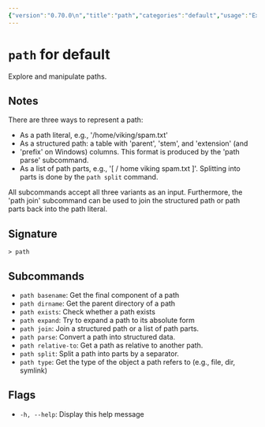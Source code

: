 ```yaml
---
{"version":"0.70.0\n","title":"path","categories":"default","usage":"Explore and manipulate paths.\n"}
---
```

<!-- THIS FILE IS GENERATED BY update_book_commands.cjs USING NUSHELL'S HELP COMMANDS.
REFRAIN FROM EDITING IT MANUALLY.-->
# <code>path</code> for default

<div class='command-title'>Explore and manipulate paths.</div>

## Notes

There are three ways to represent a path:

* As a path literal, e.g., '/home/viking/spam.txt'
* As a structured path: a table with 'parent', 'stem', and 'extension' (and
* 'prefix' on Windows) columns. This format is produced by the 'path parse'
  subcommand.
* As a list of path parts, e.g., '[ / home viking spam.txt ]'. Splitting into
  parts is done by the `path split` command.

All subcommands accept all three variants as an input. Furthermore, the 'path
join' subcommand can be used to join the structured path or path parts back into
the path literal.

## Signature

```> path```

## Subcommands

 * ```path basename```: Get the final component of a path
 * ```path dirname```: Get the parent directory of a path
 * ```path exists```: Check whether a path exists
 * ```path expand```: Try to expand a path to its absolute form
 * ```path join```: Join a structured path or a list of path parts.
 * ```path parse```: Convert a path into structured data.
 * ```path relative-to```: Get a path as relative to another path.
 * ```path split```: Split a path into parts by a separator.
 * ```path type```: Get the type of the object a path refers to (e.g., file, dir, symlink)
## Flags

 * ```-h, --help```: Display this help message
